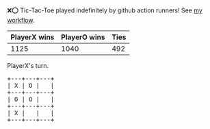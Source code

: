 :x::o: Tic-Tac-Toe played indefinitely by github action runners! See [my workflow](.github/workflows/play.yaml).

|PlayerX wins|PlayerO wins|Ties|
|-|-|-|
|1125|1040|492|

PlayerX's turn.

<pre>
+---+---+---+
| X | O |   |
+---+---+---+
| O | O |   |
+---+---+---+
| X |   |   |
+---+---+---+
</pre>